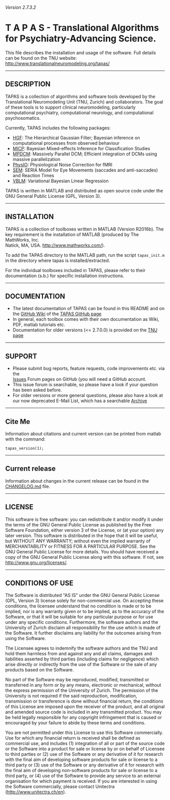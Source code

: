 *Version 2.7.3.2*

T  A  P  A  S - Translational Algorithms for Psychiatry-Advancing Science.
========================================================================

This file describes the installation and usage of the software.
Full details can be found on the TNU website:
                 http://www.translationalneuromodeling.org/tapas/


-----------
DESCRIPTION
-----------

TAPAS is a collection of algorithms and software tools developed by the 
Translational Neuromodeling Unit (TNU, Zurich) and collaborators. The goal of 
these tools is to support clinical neuromodeling, particularly computational 
psychiatry, computational neurology, and computational psychosomatics.

Currently, TAPAS includes the following packages:

- [HGF](HGF/README.md): The Hierarchical Gaussian Filter; Bayesian inference 
  on computational processes from observed behaviour
- [MICP](MICP/Readme%20for%20MATLAB.pdf): Bayesian Mixed-effects Inference for Classification Studies
- [MPDCM](mpdcm/README.md): Massively Parallel DCM; Efficient integration of DCMs using massive parallelization 
- [PhysIO](PhysIO/README.md): Physiological Noise Correction for fMRI 
- [SEM](sem/README.md): SERIA Model for Eye Movements (saccades and anti-saccades) and Reaction Times
- [VBLM](VBLM/README.txt): Variational Bayesian Linear Regression

TAPAS is written in MATLAB and distributed as open source code under 
the GNU General Public License (GPL, Version 3).


------------
INSTALLATION                                                        
------------

TAPAS is a collection of toolboxes written in MATLAB (Version R2016b). The key 
requirement is the installation of MATLAB (produced by The MathWorks, Inc.  
Natick, MA, USA. http://www.mathworks.com/).

To add the TAPAS directory to the MATLAB path, run the script `tapas_init.m` in 
the directory where tapas is installed/extracted. 

For the individual toolboxes included in TAPAS, please refer to their 
documentation (s.b.) for specific installation instructions.


-------------
DOCUMENTATION
-------------

- The latest documentation of TAPAS can be found in this README and on the 
  [GitHub Wiki](https://github.com/translationalneuromodeling/tapas/wiki) of the 
  [TAPAS GitHub page](https://github.com/translationalneuromodeling/tapas)
- In general, each toolbox comes with their own documentation as Wiki, PDF, 
  matlab tutorials etc.
- Documentation for older versions (<= 2.7.0.0) is provided on the 
  [TNU page](https://www.tnu.ethz.ch/de/software/tapas/documentations.html)


-------
SUPPORT
-------

- Please submit bug reports, feature requests, code improvements etc. via the  
  [Issues](https://github.com/translationalneuromodeling/tapas/issues) Forum pages 
  on GitHub (you will need a GitHub account.
- This issue forum is searchable, so please have a look if your question has 
  been asked before.
- For older versions or more general questions, please also have a look at our 
  now deprecated E-Mail List, which has a searchable [Archive](https://sympa.ethz.ch/sympa/arc/tapas)


-------
Cite Me
-------

Information about citations and current version can be printed from matlab with
the command: 

~~~
tapas_version(1);
~~~


---------------
Current release
---------------

Information about changes in the current release can be found in the [CHANGELOG.md](CHANGELOG.md)
file.


-------
LICENSE                            
-------

This software is free software: you can redistribute it and/or modify it under the terms of the GNU General Public License as published by the Free Software Foundation, either version 3 of the License, or (at your option) any later version. This software is distributed in the hope that it will be useful, but WITHOUT ANY WARRANTY; without even the implied warranty of MERCHANTABILITY or FITNESS FOR A PARTICULAR PURPOSE. See the GNU General Public License for more details. You should have received a copy of the GNU General Public License along with this software. If not, see http://www.gnu.org/licenses/.


------------------
CONDITIONS OF USE
------------------

The Software is distributed "AS IS" under the GNU General Public License (GPL, Version 3) license solely for non-commercial use.  On accepting these conditions, the licensee understand that no condition is made or to be implied, nor is any warranty given or to be implied, as to the accuracy of the Software, or that it will be suitable for any particular purpose or for use under any specific conditions. Furthermore, the software authors and the University of Zurich disclaim all responsibility for the use which is made of the Software. It further disclaims any liability for the outcomes arising from using the Software.

The Licensee agrees to indemnify the software authors and the TNU and hold them harmless from and against any and all claims, damages and liabilities asserted by third parties (including claims for negligence) which arise directly or indirectly from the use of the Software or the sale of any products based on the Software.

No part of the Software may be reproduced, modified, transmitted or transferred in any form or by any means, electronic or mechanical, without the express permission of the University of Zurich. The permission of the University is not required if the said reproduction, modification, transmission or transference is done without financial return, the conditions of this License are imposed upon the receiver of the product, and all original and amended source code is included in any transmitted product. You may be held legally responsible for any copyright infringement that is caused or encouraged by your failure to abide by these terms and conditions.

You are not permitted under this License to use this Software commercially. Use for which any financial return is received shall be defined as commercial use, and includes (1) integration of all or part of the source code or the Software into a product for sale or license by or on behalf of Licensee to third parties or (2) use of the Software or any derivative of it for research with the final aim of developing software products for sale or license to a third party or (3) use of the Software or any derivative of it for research with the final aim of developing non-software products for sale or license to a third party, or (4) use of the Software to provide any service to an external organisation for which payment is received. If you are interested in using the Software commercially, please contact Unitectra (http://www.unitectra.ch/en).

